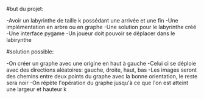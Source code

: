 #but du projet: 

-Avoir un labyrinthe de taille k possédant une arrivée et une fin
-Une implémentation en arbre ou en graphe
-Une solution pour le labyrinthe créé
-Une interface pygame
-Un joueur doit pouvoir se déplacer dans le labirynthe



#solution possible:

-On créer un graphe avec une origine en haut à gauche
-Celui ci se déploie avec des directions aléatoires: gauche, droite, haut, bas
-Les images seront des chemins entre deux points du graphe avec la bonne orientation, le reste sera noir
-On répète l'opération du graphe jusqu'à ce que l'on est atteint une largeur et hauteur k
